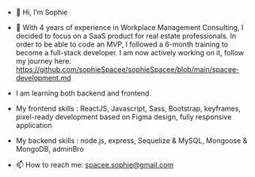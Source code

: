 - 👋 Hi, I’m Sophie
- 👀 With 4 years of experience in Workplace Management Consulting, I decided to focus on a SaaS product for real estate professionals. In order to be able to code an MVP, I followed a 6-month training to become a full-stack developer. I am now actively working on it, follow my journey here: https://github.com/sophieSpacee/sophieSpacee/blob/main/spacee-development.md


- I am learning both backend and frontend. 
- My frontend skills : ReactJS, Javascript, Sass, Bootstrap, keyframes, pixel-ready development based on Figma design, fully responsive application
- My backend skills : node.js, express, Sequelize & MySQL, Mongoose & MongoDB, adminBro
- 📫 How to reach me: spacee.sophie@gmail.com


<!---
sophieSpacee/sophieSpacee is a ✨ special ✨ repository because its `README.md` (this file) appears on your GitHub profile.
You can click the Preview link to take a look at your changes.
--->
